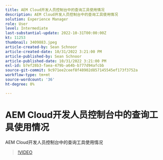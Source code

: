 ```yaml
---
title: AEM Cloud开发人员控制台中的查询工具使用情况
description: AEM Cloud开发人员控制台中的查询工具使用情况
solution: Experience Manager
role: User
level: Intermediate
last-substantial-update: 2022-10-31T00:00:00Z
kt: 11253
thumbnail: 3409883.jpeg
article-created-by: Sean Schnoor
article-created-date: 10/31/2022 3:21:00 PM
article-published-by: Sean Schnoor
article-published-date: 10/31/2022 3:21:00 PM
exl-id: b7ef28b3-faea-479b-a64b-b777d94afcbb
source-git-commit: 9c971ee2ceef8f48902d857145545ef173f3752a
workflow-type: tm+mt
source-wordcount: '36'
ht-degree: 0%

---
```


# AEM Cloud开发人员控制台中的查询工具使用情况

AEM Cloud开发人员控制台中的查询工具使用情况

>[!VIDEO](https://video.tv.adobe.com/v/3409883/?quality=12&learn=on)
